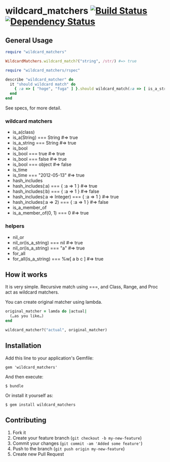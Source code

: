 # wildcard_matchers [![Build Status](https://secure.travis-ci.org/okitan/wildcard_matchers.png?branch=master)](http://travis-ci.org/okitan/wildcard_matchers) [![Dependency Status](https://gemnasium.com/okitan/capybara-json.png)](https://gemnasium.com/okitan/capybara-json)

## General Usage

```ruby
require "wildcard_matchers"

WildcardMatchers.wildcard_match?("string", /str/) #=> true

require "wildcard_matchers/rspec"

describe "wildcard_matcher" do
  it "should wildcard match" do
    { :a => [ "hoge", "fuga" ] }.should wildcard_match(:a => [ is_a_string, /^fu/ ])
  end
end
```

See specs, for more detail.

### wildcard matchers
* is_a(class)
 * is_a(String) === String #=> true
 * is_a_string === String #=> true
* is_bool
 * is_bool === true  #=> true
 * is_bool === false #=> true
 * is_bool === object #=> false
* is_time
 * is_time === "2012-05-13" #=> true
* hash_includes
 * hash_includes(:a) === { :a => 1 } #=> true
 * hash_includes(:b) === { :a => 1 } #=> false
 * hash_includes(:a => Integer) === { :a => 1 } #=> true
 * hash_includes(:a => 2) === { :a => 1 } #=> false
* is_a_member_of
 * is_a_member_of(0, 1) === 0 #=> true

### helpers
* nil_or
 * nil_or(is_a_string) === nil #=> true
 * nil_or(is_a_string) === "a" #=> true
* for_all
 * for_all(is_a_string) === %w[ a b c ] #=> true

## How it works

It is very simple. Recursive match using ===, and Class, Range, and Proc act as wildcard matchers.

You can create original matcher using lambda.

```ruby
original_matcher = lamda do |actual|
  (…as you like…)
end

wildcard_matcher?("actual", original_matcher)
```

## Installation

Add this line to your application's Gemfile:

    gem 'wildcard_matchers'

And then execute:

    $ bundle

Or install it yourself as:

    $ gem install wildcard_matchers

## Contributing

1. Fork it
2. Create your feature branch (`git checkout -b my-new-feature`)
3. Commit your changes (`git commit -am 'Added some feature'`)
4. Push to the branch (`git push origin my-new-feature`)
5. Create new Pull Request
